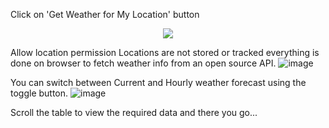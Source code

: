 Click on 'Get Weather for My Location' button
<p align="center">
<img src="https://github.com/Axwaizee/Weather/assets/83546692/2cfa40e7-fc4b-4cb5-a0f3-6d90f6680568">
</p>

Allow location permission
Locations are not stored or tracked everything is done on browser to fetch weather info from an open source API.
![image](https://github.com/Axwaizee/Weather/assets/83546692/70b7b262-fdde-421c-924b-a6886d6c8a3c)

You can switch between Current and Hourly weather forecast using the toggle button.
![image](https://github.com/Axwaizee/Weather/assets/83546692/6afdb93a-4943-4d69-b140-5652d421a7d8)

Scroll the table to view the required data and there you go...

